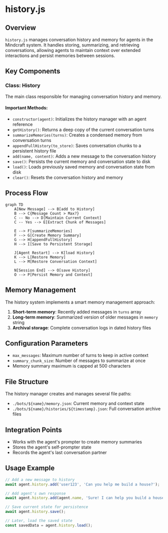 # history.js

## Overview
`history.js` manages conversation history and memory for agents in the Mindcraft system. It handles storing, summarizing, and retrieving conversations, allowing agents to maintain context over extended interactions and persist memories between sessions.

## Key Components

### Class: History
The main class responsible for managing conversation history and memory.

#### Important Methods:
- `constructor(agent)`: Initializes the history manager with an agent reference
- `getHistory()`: Returns a deep copy of the current conversation turns
- `summarizeMemories(turns)`: Creates a condensed memory from conversation turns
- `appendFullHistory(to_store)`: Saves conversation chunks to a persistent history file
- `add(name, content)`: Adds a new message to the conversation history
- `save()`: Persists the current memory and conversation state to disk
- `load()`: Loads previously saved memory and conversation state from disk
- `clear()`: Resets the conversation history and memory

## Process Flow

```mermaid
graph TD
    A[New Message] --> B[add to History]
    B --> C{Message Count > Max?}
    C -- No --> D[Maintain Current Context]
    C -- Yes --> E[Extract Chunk of Messages]
    
    E --> F[summarizeMemories]
    F --> G[Create Memory Summary]
    G --> H[appendFullHistory]
    H --> I[Save to Persistent Storage]
    
    J[Agent Restart] --> K[load History]
    K --> L[Restore Memory]
    L --> M[Restore Conversation Context]
    
    N[Session End] --> O[save History]
    O --> P[Persist Memory and Context]
```

## Memory Management
The history system implements a smart memory management approach:
1. **Short-term memory**: Recently added messages in `turns` array
2. **Long-term memory**: Summarized version of older messages in `memory` string
3. **Archival storage**: Complete conversation logs in dated history files

## Configuration Parameters
- `max_messages`: Maximum number of turns to keep in active context
- `summary_chunk_size`: Number of messages to summarize at once
- Memory summary maximum is capped at 500 characters

## File Structure
The history manager creates and manages several file paths:
- `./bots/${name}/memory.json`: Current memory and context state
- `./bots/${name}/histories/${timestamp}.json`: Full conversation archive files

## Integration Points
- Works with the agent's prompter to create memory summaries
- Stores the agent's self-prompter state
- Records the agent's last conversation partner

## Usage Example
```javascript
// Add a new message to history
await agent.history.add('user123', 'Can you help me build a house?');

// Add agent's own response
await agent.history.add(agent.name, 'Sure! I can help you build a house.');

// Save current state for persistence
await agent.history.save();

// Later, load the saved state
const savedData = agent.history.load();
```
